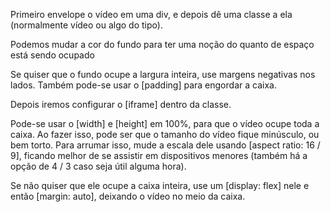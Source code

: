 Primeiro envelope o vídeo em uma div, e depois dê uma classe a ela (normalmente vídeo ou algo do tipo).

Podemos mudar a cor do fundo para ter uma noção do quanto de espaço está sendo ocupado 

Se quiser que o fundo ocupe a largura inteira, use margens negativas nos lados. Também pode-se usar o [padding] para engordar a caixa.

Depois iremos configurar o [iframe] dentro da classe.

Pode-se usar o [width] e [height] em 100%, para que o vídeo ocupe toda a caixa. Ao fazer isso, pode ser que o tamanho do vídeo fique minúsculo, ou bem torto. Para arrumar isso, mude a escala dele usando [aspect ratio: 16 / 9], ficando melhor de se assistir em dispositivos menores (também há a opção de 4 / 3 caso seja útil alguma hora).

Se não quiser que ele ocupe a caixa inteira, use um [display: flex] nele e então [margin: auto], deixando o vídeo no meio da caixa.